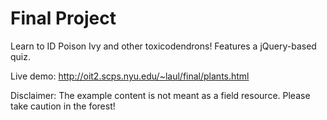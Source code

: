 # Final Project
Learn to ID Poison Ivy and other toxicodendrons! Features a jQuery-based quiz. 

Live demo:
http://oit2.scps.nyu.edu/~laul/final/plants.html

Disclaimer: The example content is not meant as a field resource. Please take caution in the forest! 
